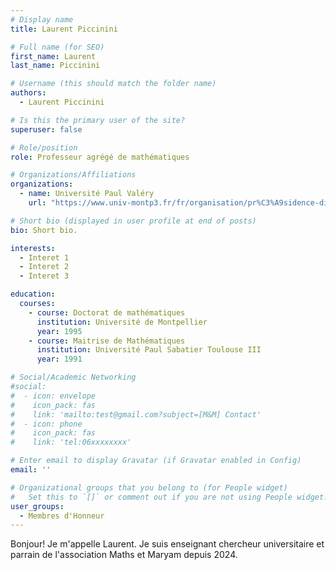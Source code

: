 ```yaml
---
# Display name
title: Laurent Piccinini

# Full name (for SEO)
first_name: Laurent
last_name: Piccinini

# Username (this should match the folder name)
authors:
  - Laurent Piccinini

# Is this the primary user of the site?
superuser: false

# Role/position
role: Professeur agrégé de mathématiques

# Organizations/Affiliations
organizations:
  - name: Université Paul Valéry
    url: "https://www.univ-montp3.fr/fr/organisation/pr%C3%A9sidence-direction-générale-des-services"

# Short bio (displayed in user profile at end of posts)
bio: Short bio.

interests:
  - Interet 1
  - Interet 2
  - Interet 3

education:
  courses:
    - course: Doctorat de mathématiques
      institution: Université de Montpellier
      year: 1995
    - course: Maitrise de Mathématiques
      institution: Université Paul Sabatier Toulouse III
      year: 1991

# Social/Academic Networking
#social:
#  - icon: envelope
#    icon_pack: fas
#    link: 'mailto:test@gmail.com?subject=[M&M] Contact'
#  - icon: phone
#    icon_pack: fas
#    link: 'tel:06xxxxxxxx'

# Enter email to display Gravatar (if Gravatar enabled in Config)
email: ''

# Organizational groups that you belong to (for People widget)
#   Set this to `[]` or comment out if you are not using People widget.
user_groups:
  - Membres d'Honneur
---
```


Bonjour! Je m'appelle Laurent. Je suis enseignant chercheur universitaire et parrain de l'association Maths et Maryam depuis 2024.